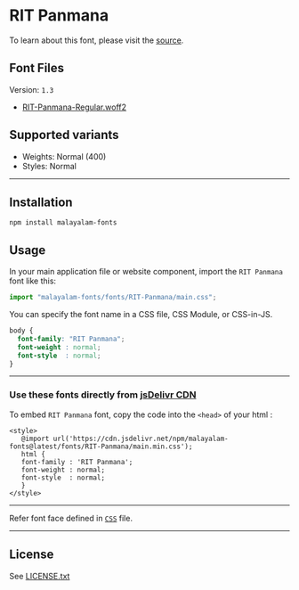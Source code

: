 # RIT Panmana

To learn about this font, please visit the [source](https://gitlab.com/rit-fonts/Panmana).

## Font Files

Version: `1.3`

* [RIT-Panmana-Regular.woff2](RIT-Panmana-Regular.woff2)

## Supported variants

* Weights: Normal (400)
* Styles: Normal

---

## Installation

```shell
npm install malayalam-fonts
```
## Usage

In your main application file or website component, import the `RIT Panmana` font like this:

```javascript
import "malayalam-fonts/fonts/RIT-Panmana/main.css";
```
You can specify the font name in a CSS file, CSS Module, or CSS-in-JS.

```css
body {
  font-family: "RIT Panmana";
  font-weight : normal;
  font-style  : normal;
}
```
---

### Use these fonts directly from [jsDelivr CDN](https://www.jsdelivr.com/package/npm/malayalam-fonts)

To embed `RIT Panmana` font, copy the code into the `<head>` of your html :

````
<style>
   @import url('https://cdn.jsdelivr.net/npm/malayalam-fonts@latest/fonts/RIT-Panmana/main.min.css');
   html {
   font-family : 'RIT Panmana';
   font-weight : normal;
   font-style  : normal;
   }
</style>
````
---
Refer font face defined in [`CSS`](main.css) file.

---
## License

See [LICENSE.txt](LICENSE.txt)